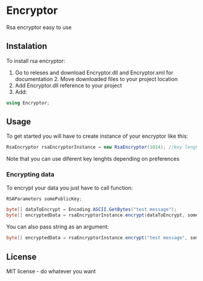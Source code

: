 # Encryptor
Rsa encryptor easy to use
## Instalation
To install rsa encryptor:
1. Go to releses and download Encryptor.dll and Encryptor.xml for documentation 2. Move downloaded files to your project location
3. Add Encryptor.dll reference to your project
4. Add:
```cs
using Encryptor;
```
## Usage
To get started you will have to create instance of your encryptor like this:
```cs
RsaEncryptor rsaEncryptorInstance = new RsaEncryptor(1024); //key lenght = 1024 bits
```
Note that you can use diferent key lenghts depending on preferences
### Encrypting data
To encrypt your data you just have to call function:
```cs
RSAParameters somePublicKey;
```
```cs
byte[] dataToEncrypt = Encoding.ASCII.GetBytes("test message");
byte[] encryptedData = rsaEncryptorInstance.encrypt(dataToEncrypt, somePublicKey);
```
You can also pass string as an argument:
```cs
byte[] encryptedData = rsaEncryptorInstance.encrypt("test message", somePublicKey);
```
## License
MIT license - do whatever you want
